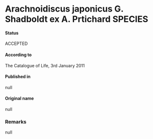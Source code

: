 Arachnoidiscus japonicus G. Shadboldt ex A. Prtichard SPECIES
=======

#### Status
ACCEPTED

#### According to
The Catalogue of Life, 3rd January 2011

#### Published in
null

#### Original name
null

### Remarks
null